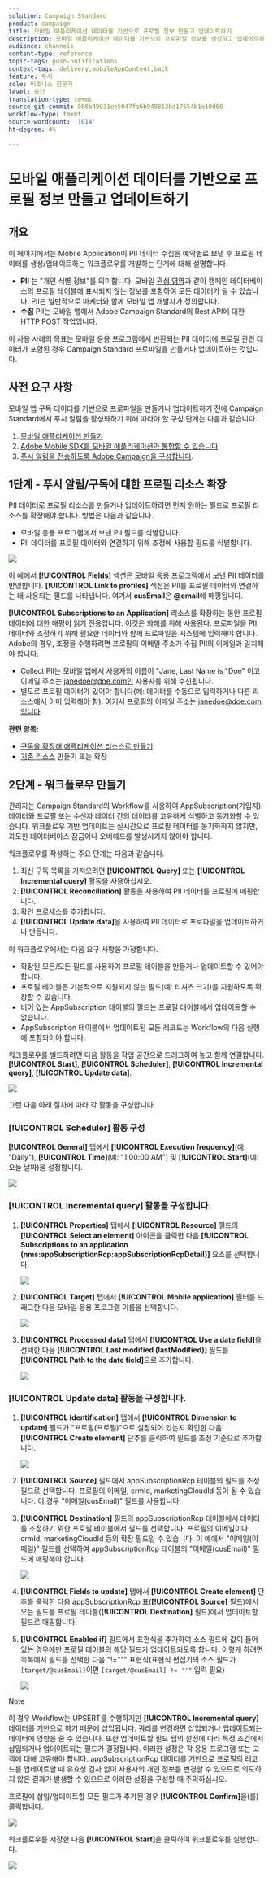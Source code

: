 ```yaml
---
solution: Campaign Standard
product: campaign
title: 모바일 애플리케이션 데이터를 기반으로 프로필 정보 만들고 업데이트하기
description: 모바일 애플리케이션 데이터를 기반으로 프로파일 정보를 생성하고 업데이트하는 방법을 살펴볼 수 있습니다.
audience: channels
content-type: reference
topic-tags: push-notifications
context-tags: delivery,mobileAppContent,back
feature: 푸시
role: 비즈니스 전문가
level: 중간
translation-type: tm+mt
source-git-commit: 088b49931ee5047fa6b949813ba17654b1e10d60
workflow-type: tm+mt
source-wordcount: '1014'
ht-degree: 4%

---
```



# 모바일 애플리케이션 데이터를 기반으로 프로필 정보 만들고 업데이트하기

## 개요

이 페이지에서는 Mobile Application이 PII 데이터 수집을 예약별로 보낸 후 프로필 데이터를 생성/업데이트하는 워크플로우를 개발하는 단계에 대해 설명합니다.

* **PII** 는 &quot;개인 식별 정보&quot;를 의미합니다. 모바일 [관심 영역](../../integrating/using/about-campaign-points-of-interest-data-integration.md)과 같이 캠페인 데이터베이스의 프로필 테이블에 표시되지 않는 정보를 포함하여 모든 데이터가 될 수 있습니다. PII는 일반적으로 마케터와 함께 모바일 앱 개발자가 정의합니다.
* **수집** PII는 모바일 앱에서 Adobe Campaign Standard의 Rest API에 대한 HTTP POST 작업입니다.

이 사용 사례의 목표는 모바일 응용 프로그램에서 반환되는 PII 데이터에 프로필 관련 데이터가 포함된 경우 Campaign Standard 프로파일을 만들거나 업데이트하는 것입니다.

## 사전 요구 사항

모바일 앱 구독 데이터를 기반으로 프로파일을 만들거나 업데이트하기 전에 Campaign Standard에서 푸시 알림을 활성화하기 위해 따라야 할 구성 단계는 다음과 같습니다.

1. [모바일 애플리케이션 만들기](../../administration/using/configuring-a-mobile-application.md)
1. [Adobe Mobile SDK를 모바일 애플리케이션과 통합할 수 있습니다](https://helpx.adobe.com/kr/campaign/kb/integrate-mobile-sdk.html).
1. [푸시 알림을 전송하도록 Adobe Campaign을 구성합니다](https://helpx.adobe.com/kr/campaign/kb/configuring-app-sdkv4.html).

## 1단계 - 푸시 알림/구독에 대한 프로필 리소스 확장

PII 데이터로 프로필 리소스를 만들거나 업데이트하려면 먼저 원하는 필드로 프로필 리소스를 확장해야 합니다. 방법은 다음과 같습니다.

* 모바일 응용 프로그램에서 보낸 PII 필드를 식별합니다.
* PII 데이터를 프로필 데이터와 연결하기 위해 조정에 사용할 필드를 식별합니다.

![](assets/update_profile1.png)

이 예에서 **[!UICONTROL Fields]** 섹션은 모바일 응용 프로그램에서 보낸 PII 데이터를 반영합니다. **[!UICONTROL Link to profiles]** 섹션은 PII를 프로필 데이터와 연결하는 데 사용되는 필드를 나타냅니다. 여기서 **cusEmail**&#x200B;은 **@email**&#x200B;에 매핑됩니다.

**[!UICONTROL Subscriptions to an Application]** 리소스를 확장하는 동안 프로필 데이터에 대한 매핑이 읽기 전용입니다. 이것은 화해를 위해 사용된다. 프로파일을 PII 데이터와 조정하기 위해 필요한 데이터와 함께 프로파일을 시스템에 입력해야 합니다. Adobe의 경우, 조정을 수행하려면 프로필의 이메일 주소가 수집 PII의 이메일과 일치해야 합니다.

* Collect PII는 모바일 앱에서 사용자의 이름이 &quot;Jane, Last Name is &quot;Doe&quot; 이고 이메일 주소는 janedoe@doe.com인 사용자를 위해 수신됩니다.
* 별도로 프로필 데이터가 있어야 합니다(예: 데이터를 수동으로 입력하거나 다른 리소스에서 이미 입력해야 함). 여기서 프로필의 이메일 주소는 janedoe@doe.com입니다.

**관련 항목:**

* [구독을 확장해 애플리케이션 리소스로 만들기](../../developing/using/extending-the-subscriptions-to-an-application-resource.md).
* [기존 리소스](../../developing/using/key-steps-to-add-a-resource.md) 만들기 또는 확장

## 2단계 - 워크플로우 만들기

관리자는 Campaign Standard의 Workflow를 사용하여 AppSubscription(가입자) 데이터와 프로필 또는 수신자 데이터 간의 데이터를 고유하게 식별하고 동기화할 수 있습니다. 워크플로우 기반 업데이트는 실시간으로 프로필 데이터를 동기화하지 않지만, 과도한 데이터베이스 잠금이나 오버헤드를 발생시키지 않아야 합니다.

워크플로우를 작성하는 주요 단계는 다음과 같습니다.

1. 최신 구독 목록을 가져오려면 **[!UICONTROL Query]** 또는 **[!UICONTROL Incremental query]** 활동을 사용하십시오.
1. **[!UICONTROL Reconciliation]** 활동을 사용하여 PII 데이터를 프로필에 매핑합니다.
1. 확인 프로세스를 추가합니다.
1. **[!UICONTROL Update data]**&#x200B;을 사용하여 PII 데이터로 프로파일을 업데이트하거나 만듭니다.

이 워크플로우에서는 다음 요구 사항을 가정합니다.

* 확장된 모든/모든 필드를 사용하여 프로필 테이블을 만들거나 업데이트할 수 있어야 합니다.
* 프로필 테이블은 기본적으로 지원되지 않는 필드(예: 티셔츠 크기)를 지원하도록 확장할 수 있습니다.
* 비어 있는 AppSubscription 테이블의 필드는 프로필 테이블에서 업데이트할 수 없습니다.
* AppSubscription 테이블에서 업데이트된 모든 레코드는 Workflow의 다음 실행에 포함되어야 합니다.

워크플로우를 빌드하려면 다음 활동을 작업 공간으로 드래그하여 놓고 함께 연결합니다.**[!UICONTROL Start]**, **[!UICONTROL Scheduler]**, **[!UICONTROL Incremental query]**, **[!UICONTROL Update data]**.

![](assets/update_profile0.png)

그런 다음 아래 절차에 따라 각 활동을 구성합니다.

### **[!UICONTROL Scheduler]** 활동 구성

**[!UICONTROL General]** 탭에서 **[!UICONTROL Execution frequency]**(예: &quot;Daily&quot;), **[!UICONTROL Time]**(예: &quot;1:00:00 AM&quot;) 및 **[!UICONTROL Start]**(예: 오늘 날짜)을 설정합니다.

![](assets/update_profile2.png)

### **[!UICONTROL Incremental query]** 활동을 구성합니다.

1. **[!UICONTROL Properties]** 탭에서 **[!UICONTROL Resource]** 필드의 **[!UICONTROL Select an element]** 아이콘을 클릭한 다음 **[!UICONTROL Subscriptions to an application (nms:appSubscriptionRcp:appSubscriptionRcpDetail)]** 요소를 선택합니다.

   ![](assets/update_profile3.png)

1. **[!UICONTROL Target]** 탭에서 **[!UICONTROL Mobile application]** 필터를 드래그한 다음 모바일 응용 프로그램 이름을 선택합니다.

   ![](assets/update_profile4.png)

1. **[!UICONTROL Processed data]** 탭에서 **[!UICONTROL Use a date field]**&#x200B;을 선택한 다음 **[!UICONTROL Last modified (lastModified)]** 필드를 **[!UICONTROL Path to the date field]**&#x200B;으로 추가합니다.

   ![](assets/update_profile5.png)

### **[!UICONTROL Update data]** 활동을 구성합니다.

1. **[!UICONTROL Identification]** 탭에서 **[!UICONTROL Dimension to update]** 필드가 &quot;프로필(프로필)&quot;으로 설정되어 있는지 확인한 다음 **[!UICONTROL Create element]** 단추를 클릭하여 필드를 조정 기준으로 추가합니다.

   ![](assets/update_profile_createelement.png)

1. **[!UICONTROL Source]** 필드에서 appSubscriptionRcp 테이블의 필드를 조정 필드로 선택합니다. 프로필의 이메일, crmId, marketingCloudId 등이 될 수 있습니다. 이 경우 &quot;이메일(cusEmail)&quot; 필드를 사용합니다.

1. **[!UICONTROL Destination]** 필드의 appSubscriptionRcp 테이블에서 데이터를 조정하기 위한 프로필 테이블에서 필드를 선택합니다. 프로필의 이메일이나 crmId, marketingCloudId 등의 확장 필드일 수 있습니다. 이 예에서 &quot;이메일(이메일)&quot; 필드를 선택하여 appSubscriptionRcp 테이블의 &quot;이메일(cusEmail)&quot; 필드에 매핑해야 합니다.

   ![](assets/update_profile7.png)

1. **[!UICONTROL Fields to update]** 탭에서 **[!UICONTROL Create element]** 단추를 클릭한 다음 appSubscriptionRcp 표(**[!UICONTROL Source]** 필드)에서 오는 필드를 프로필 테이블(**[!UICONTROL Destination]** 필드)에서 업데이트할 필드로 매핑합니다.

1. **[!UICONTROL Enabled if]** 필드에서 표현식을 추가하여 소스 필드에 값이 들어 있는 경우에만 프로필 테이블의 해당 필드가 업데이트되도록 합니다. 이렇게 하려면 목록에서 필드를 선택한 다음 &quot;!=&quot;&quot;&quot; 표현식(표현식 편집기의 소스 필드가 `[target/@cusEmail]`이면 `[target/@cusEmail] != ''"` 입력 필요)

   ![](assets/update_profile8.png)

>[!NOTE]
>
>이 경우 Workflow는 UPSERT를 수행하지만 **[!UICONTROL Incremental query]** 데이터를 기반으로 하기 때문에 삽입됩니다. 쿼리를 변경하면 삽입되거나 업데이트되는 데이터에 영향을 줄 수 있습니다.
>또한 업데이트할 필드 탭의 설정에 따라 특정 조건에서 삽입되거나 업데이트되는 필드가 결정됩니다. 이러한 설정은 각 응용 프로그램 또는 고객에 대해 고유해야 합니다.
>appSubscriptionRcp 데이터를 기반으로 프로필의 레코드를 업데이트할 때 유효성 검사 없이 사용자의 개인 정보를 변경할 수 있으므로 의도하지 않은 결과가 발생할 수 있으므로 이러한 설정을 구성할 때 주의하십시오.

프로필에 삽입/업데이트할 모든 필드가 추가된 경우 **[!UICONTROL Confirm]**&#x200B;을(를) 클릭합니다.

![](assets/update_profile9.png)

워크플로우를 저장한 다음 **[!UICONTROL Start]**&#x200B;을 클릭하여 워크플로우를 실행합니다.

![](assets/update_profile10.png)
